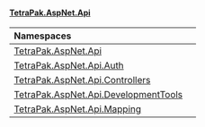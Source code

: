#### [TetraPak.AspNet.Api](index.md 'index')

| Namespaces | |
| :--- | :--- |
| [TetraPak.AspNet.Api](TetraPak_AspNet_Api.md 'TetraPak.AspNet.Api') |  |
| [TetraPak.AspNet.Api.Auth](TetraPak_AspNet_Api_Auth.md 'TetraPak.AspNet.Api.Auth') |  |
| [TetraPak.AspNet.Api.Controllers](TetraPak_AspNet_Api_Controllers.md 'TetraPak.AspNet.Api.Controllers') |  |
| [TetraPak.AspNet.Api.DevelopmentTools](TetraPak_AspNet_Api_DevelopmentTools.md 'TetraPak.AspNet.Api.DevelopmentTools') |  |
| [TetraPak.AspNet.Api.Mapping](TetraPak_AspNet_Api_Mapping.md 'TetraPak.AspNet.Api.Mapping') |  |
